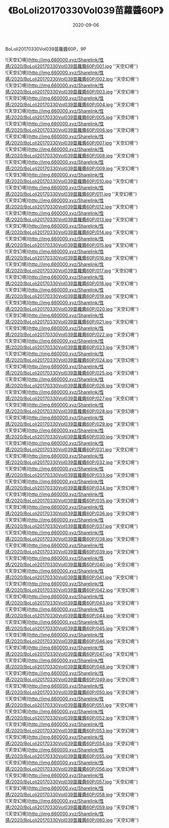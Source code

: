 ﻿---
layout: post
title:  《BoLoli20170330Vol039苗蘿醬60P》
date:   2020-09-06
img: http://img.660000.xyz/Sharelink/性感/2020/BoLoli20170330Vol039苗蘿醬60P/000.jpg
categories: [美女, 性感, 泳衣]
---

BoLoli20170330Vol039苗蘿醬60P，9P



![天空幻境](http://img.660000.xyz/Sharelink/性感/2020/BoLoli20170330Vol039苗蘿醬60P/001.jpg ''天空幻境'') <br>
![天空幻境](http://img.660000.xyz/Sharelink/性感/2020/BoLoli20170330Vol039苗蘿醬60P/002.jpg ''天空幻境'') <br>
![天空幻境](http://img.660000.xyz/Sharelink/性感/2020/BoLoli20170330Vol039苗蘿醬60P/003.jpg ''天空幻境'') <br>
![天空幻境](http://img.660000.xyz/Sharelink/性感/2020/BoLoli20170330Vol039苗蘿醬60P/004.jpg ''天空幻境'') <br>
![天空幻境](http://img.660000.xyz/Sharelink/性感/2020/BoLoli20170330Vol039苗蘿醬60P/005.jpg ''天空幻境'') <br>
![天空幻境](http://img.660000.xyz/Sharelink/性感/2020/BoLoli20170330Vol039苗蘿醬60P/006.jpg ''天空幻境'') <br>
![天空幻境](http://img.660000.xyz/Sharelink/性感/2020/BoLoli20170330Vol039苗蘿醬60P/007.jpg ''天空幻境'') <br>
![天空幻境](http://img.660000.xyz/Sharelink/性感/2020/BoLoli20170330Vol039苗蘿醬60P/008.jpg ''天空幻境'') <br>
![天空幻境](http://img.660000.xyz/Sharelink/性感/2020/BoLoli20170330Vol039苗蘿醬60P/009.jpg ''天空幻境'') <br>
![天空幻境](http://img.660000.xyz/Sharelink/性感/2020/BoLoli20170330Vol039苗蘿醬60P/010.jpg ''天空幻境'') <br>
![天空幻境](http://img.660000.xyz/Sharelink/性感/2020/BoLoli20170330Vol039苗蘿醬60P/011.jpg ''天空幻境'') <br>
![天空幻境](http://img.660000.xyz/Sharelink/性感/2020/BoLoli20170330Vol039苗蘿醬60P/012.jpg ''天空幻境'') <br>
![天空幻境](http://img.660000.xyz/Sharelink/性感/2020/BoLoli20170330Vol039苗蘿醬60P/013.jpg ''天空幻境'') <br>
![天空幻境](http://img.660000.xyz/Sharelink/性感/2020/BoLoli20170330Vol039苗蘿醬60P/014.jpg ''天空幻境'') <br>
![天空幻境](http://img.660000.xyz/Sharelink/性感/2020/BoLoli20170330Vol039苗蘿醬60P/015.jpg ''天空幻境'') <br>
![天空幻境](http://img.660000.xyz/Sharelink/性感/2020/BoLoli20170330Vol039苗蘿醬60P/016.jpg ''天空幻境'') <br>
![天空幻境](http://img.660000.xyz/Sharelink/性感/2020/BoLoli20170330Vol039苗蘿醬60P/017.jpg ''天空幻境'') <br>
![天空幻境](http://img.660000.xyz/Sharelink/性感/2020/BoLoli20170330Vol039苗蘿醬60P/018.jpg ''天空幻境'') <br>
![天空幻境](http://img.660000.xyz/Sharelink/性感/2020/BoLoli20170330Vol039苗蘿醬60P/019.jpg ''天空幻境'') <br>
![天空幻境](http://img.660000.xyz/Sharelink/性感/2020/BoLoli20170330Vol039苗蘿醬60P/020.jpg ''天空幻境'') <br>
![天空幻境](http://img.660000.xyz/Sharelink/性感/2020/BoLoli20170330Vol039苗蘿醬60P/021.jpg ''天空幻境'') <br>
![天空幻境](http://img.660000.xyz/Sharelink/性感/2020/BoLoli20170330Vol039苗蘿醬60P/022.jpg ''天空幻境'') <br>
![天空幻境](http://img.660000.xyz/Sharelink/性感/2020/BoLoli20170330Vol039苗蘿醬60P/023.jpg ''天空幻境'') <br>
![天空幻境](http://img.660000.xyz/Sharelink/性感/2020/BoLoli20170330Vol039苗蘿醬60P/024.jpg ''天空幻境'') <br>
![天空幻境](http://img.660000.xyz/Sharelink/性感/2020/BoLoli20170330Vol039苗蘿醬60P/025.jpg ''天空幻境'') <br>
![天空幻境](http://img.660000.xyz/Sharelink/性感/2020/BoLoli20170330Vol039苗蘿醬60P/026.jpg ''天空幻境'') <br>
![天空幻境](http://img.660000.xyz/Sharelink/性感/2020/BoLoli20170330Vol039苗蘿醬60P/027.jpg ''天空幻境'') <br>
![天空幻境](http://img.660000.xyz/Sharelink/性感/2020/BoLoli20170330Vol039苗蘿醬60P/028.jpg ''天空幻境'') <br>
![天空幻境](http://img.660000.xyz/Sharelink/性感/2020/BoLoli20170330Vol039苗蘿醬60P/029.jpg ''天空幻境'') <br>
![天空幻境](http://img.660000.xyz/Sharelink/性感/2020/BoLoli20170330Vol039苗蘿醬60P/030.jpg ''天空幻境'') <br>
![天空幻境](http://img.660000.xyz/Sharelink/性感/2020/BoLoli20170330Vol039苗蘿醬60P/031.jpg ''天空幻境'') <br>
![天空幻境](http://img.660000.xyz/Sharelink/性感/2020/BoLoli20170330Vol039苗蘿醬60P/032.jpg ''天空幻境'') <br>
![天空幻境](http://img.660000.xyz/Sharelink/性感/2020/BoLoli20170330Vol039苗蘿醬60P/033.jpg ''天空幻境'') <br>
![天空幻境](http://img.660000.xyz/Sharelink/性感/2020/BoLoli20170330Vol039苗蘿醬60P/034.jpg ''天空幻境'') <br>
![天空幻境](http://img.660000.xyz/Sharelink/性感/2020/BoLoli20170330Vol039苗蘿醬60P/035.jpg ''天空幻境'') <br>
![天空幻境](http://img.660000.xyz/Sharelink/性感/2020/BoLoli20170330Vol039苗蘿醬60P/036.jpg ''天空幻境'') <br>
![天空幻境](http://img.660000.xyz/Sharelink/性感/2020/BoLoli20170330Vol039苗蘿醬60P/037.jpg ''天空幻境'') <br>
![天空幻境](http://img.660000.xyz/Sharelink/性感/2020/BoLoli20170330Vol039苗蘿醬60P/038.jpg ''天空幻境'') <br>
![天空幻境](http://img.660000.xyz/Sharelink/性感/2020/BoLoli20170330Vol039苗蘿醬60P/039.jpg ''天空幻境'') <br>
![天空幻境](http://img.660000.xyz/Sharelink/性感/2020/BoLoli20170330Vol039苗蘿醬60P/040.jpg ''天空幻境'') <br>
![天空幻境](http://img.660000.xyz/Sharelink/性感/2020/BoLoli20170330Vol039苗蘿醬60P/041.jpg ''天空幻境'') <br>
![天空幻境](http://img.660000.xyz/Sharelink/性感/2020/BoLoli20170330Vol039苗蘿醬60P/042.jpg ''天空幻境'') <br>
![天空幻境](http://img.660000.xyz/Sharelink/性感/2020/BoLoli20170330Vol039苗蘿醬60P/043.jpg ''天空幻境'') <br>
![天空幻境](http://img.660000.xyz/Sharelink/性感/2020/BoLoli20170330Vol039苗蘿醬60P/044.jpg ''天空幻境'') <br>
![天空幻境](http://img.660000.xyz/Sharelink/性感/2020/BoLoli20170330Vol039苗蘿醬60P/045.jpg ''天空幻境'') <br>
![天空幻境](http://img.660000.xyz/Sharelink/性感/2020/BoLoli20170330Vol039苗蘿醬60P/046.jpg ''天空幻境'') <br>
![天空幻境](http://img.660000.xyz/Sharelink/性感/2020/BoLoli20170330Vol039苗蘿醬60P/047.jpg ''天空幻境'') <br>
![天空幻境](http://img.660000.xyz/Sharelink/性感/2020/BoLoli20170330Vol039苗蘿醬60P/048.jpg ''天空幻境'') <br>
![天空幻境](http://img.660000.xyz/Sharelink/性感/2020/BoLoli20170330Vol039苗蘿醬60P/049.jpg ''天空幻境'') <br>
![天空幻境](http://img.660000.xyz/Sharelink/性感/2020/BoLoli20170330Vol039苗蘿醬60P/050.jpg ''天空幻境'') <br>
![天空幻境](http://img.660000.xyz/Sharelink/性感/2020/BoLoli20170330Vol039苗蘿醬60P/051.jpg ''天空幻境'') <br>
![天空幻境](http://img.660000.xyz/Sharelink/性感/2020/BoLoli20170330Vol039苗蘿醬60P/052.jpg ''天空幻境'') <br>
![天空幻境](http://img.660000.xyz/Sharelink/性感/2020/BoLoli20170330Vol039苗蘿醬60P/053.jpg ''天空幻境'') <br>
![天空幻境](http://img.660000.xyz/Sharelink/性感/2020/BoLoli20170330Vol039苗蘿醬60P/054.jpg ''天空幻境'') <br>
![天空幻境](http://img.660000.xyz/Sharelink/性感/2020/BoLoli20170330Vol039苗蘿醬60P/055.jpg ''天空幻境'') <br>
![天空幻境](http://img.660000.xyz/Sharelink/性感/2020/BoLoli20170330Vol039苗蘿醬60P/056.jpg ''天空幻境'') <br>
![天空幻境](http://img.660000.xyz/Sharelink/性感/2020/BoLoli20170330Vol039苗蘿醬60P/057.jpg ''天空幻境'') <br>
![天空幻境](http://img.660000.xyz/Sharelink/性感/2020/BoLoli20170330Vol039苗蘿醬60P/058.jpg ''天空幻境'') <br>
![天空幻境](http://img.660000.xyz/Sharelink/性感/2020/BoLoli20170330Vol039苗蘿醬60P/059.jpg ''天空幻境'') <br>
![天空幻境](http://img.660000.xyz/Sharelink/性感/2020/BoLoli20170330Vol039苗蘿醬60P/060.jpg ''天空幻境'') <br>